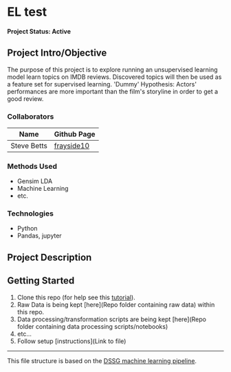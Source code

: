 # EL test

#### Project Status: Active

## Project Intro/Objective
The purpose of this project is to explore running an unsupervised learning model learn topics on IMDB reviews.  Discovered topics will then be used as a feature set for supervised learning.  'Dummy' Hypothesis: Actors' performances are more important than the film's storyline in order to get a good review.  

### Collaborators
|Name     |  Github Page   |  
|---------|-----------------|
|Steve Betts | [frayside10](https://github.com/frayside10/ELTest.git)|

### Methods Used
* Gensim LDA 
* Machine Learning
* etc.

### Technologies
* Python
* Pandas, jupyter

## Project Description


## Getting Started

1. Clone this repo (for help see this [tutorial](https://help.github.com/articles/cloning-a-repository/)).
2. Raw Data is being kept [here](Repo folder containing raw data) within this repo.
3. Data processing/transformation scripts are being kept [here](Repo folder containing data processing scripts/notebooks)
4. etc...
5. Follow setup [instructions](Link to file)


---

This file structure is based on the [DSSG machine learning pipeline](https://github.com/dssg/hitchhikers-guide/tree/master/sources/curriculum/0_before_you_start/pipelines-and-project-workflow).
